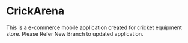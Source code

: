 # CrickArena
This is a e-commerce mobile application created for cricket equipment store.
Please Refer New Branch to updated application.
